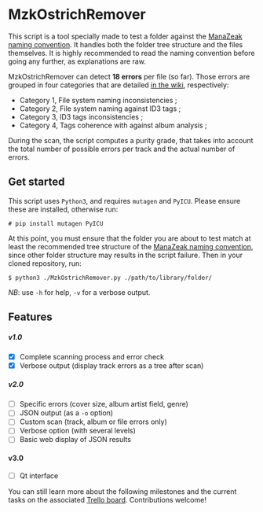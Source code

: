 # MzkOstrichRemover

This script is a tool specially made to test a folder against the [ManaZeak naming convention](https://github.com/ManaZeak/ManaZeak/wiki/Naming-convention). It handles both the folder tree structure and the files themselves. It is highly recommended to read the naming convention before going any further, as explanations are raw.

MzkOstrichRemover can detect **18 errors** per file (so far). Those errors are grouped in four categories that are detailed [in the wiki](https://github.com/ManaZeak/MzkOstrichRemover/wiki/Tracked-Errors), respectively:

- Category 1, File system naming inconsistencies ;  
- Category 2, File system naming against ID3 tags ;  
- Category 3, ID3 tags inconsistencies ;  
- Category 4, Tags coherence with against album analysis ;  

During the scan, the script computes a purity grade, that takes into account the total number of possible errors per track and the actual number of errors.

## Get started

This script uses `Python3`, and requires `mutagen` and `PyICU`. Please ensure these are installed, otherwise run:

`# pip install mutagen PyICU`

At this point, you must ensure that the folder you are about to test match at least the recommended tree structure of the [ManaZeak naming convention](https://github.com/ManaZeak/ManaZeak/wiki/Naming-convention), since other folder structure may results in the script failure. Then in your cloned repository, run:

`$ python3 ./MzkOstrichRemover.py ./path/to/library/folder/`

*NB*: use `-h` for help, `-v` for a verbose output.

## Features

##### v1.0
- [x] Complete scanning process and error check
- [x] Verbose output (display track errors as a tree after scan)

##### v2.0
- [ ] Specific errors (cover size, album artist field, genre)
- [ ] JSON output (as a `-o` option)
- [ ] Custom scan (track, album or file errors only)
- [ ] Verbose option (with several levels)
- [ ] Basic web display of JSON results

#### v3.0
- [ ] Qt interface

 You can still learn more about the following milestones and the current tasks on the associated [Trello board](https://trello.com/b/0nVfm0Xz/mzkostrichremover). Contributions welcome!
